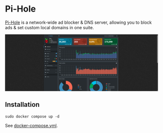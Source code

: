 # Pi-Hole

[Pi-Hole](https://pi-hole.net/) is a network-wide ad blocker & DNS server, allowing you to block ads & set custom local domains in one suite.

![Pi-Hole Interface](./image.png)

## Installation

```
sudo docker compose up -d
```

See [docker-compose.yml](./docker-compose.yml).

